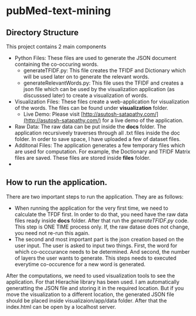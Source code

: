 # pubMed-text-mining
## Directory Structure
This project contains 2 main components
- Python Files: These files are used to generate the JSON document containing the co-occuring words.
  - generateTFIDF.py: This file creates the TFIDF and Dictionary which will be used later on to generate the relevant words.
  - generateRelevantWords.py: This file uses the TFIDF and creates a json file which can be used by the visualization application (as discusssed later) to create a visualization of words.
- Visualization Files: These files create a web-application for visualization of the words. The files can be found under **visualization** folder.
  - Live Demo: Please visit [http://asutosh-satapathy.com/](http://asutosh-satapathy.com/) for a live demo of the application.
- Raw Data: The raw data can be put inside the **docs** folder. The application recursiveely traverses through all .txt files inside the doc folder. In order to save space, I have uploaded a few of dataset files.
- Additonal Files: The application generates a few temporary files which are used for computation. For example, the Doctionary and TFIDF Matrix files are saved. These files are stored inside **files** folder.
- 
## How to run the application.
There are two important steps to run the application. They are as follows:
- When running the application for the very first time, we need to calculate the TFDF first. In order to do that, you need have the raw data files ready inside **docs** folder. After that run the *generateTFIDF.py* code. This step is ONE TIME process only. If, the raw datase does not change, you need not re-run this again.
- The second and most important part is the json creation based on the user input. The user is asked to input two things. First, the word for which co-occcurance needs to be determined. And second, the number of layers the user wants to generate. This steps needs to executed everytime co-occurence for a new word is generated.

After the computations, we need to used visualization tools to see the application. For that Hierachie library has been used.  I am automatically generatting the JSON file and storing it in the required location. But if you move the visualization to a different location, the generated JSON file should be placed inside visualizaion/app/data folder. After that the index.html can be open by a localhost server.
